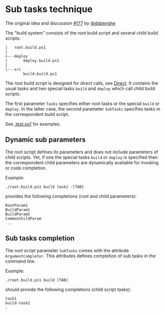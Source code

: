 ﻿# Sub tasks technique

The original idea and discussion [#177](https://github.com/nightroman/Invoke-Build/issues/177)
by [@dsbenghe](https://github.com/dsbenghe)

The "build system" consists of the root build script and several child build scripts:

```
|   root.build.ps1
|
+---deploy
|       deploy.build.ps1
|
\---src
        build.build.ps1
```

The root build script is designed for direct calls, see [Direct](../Direct).
It contains the usual tasks and two special tasks `build` and `deploy` which call child build scripts.

The first parameter `Tasks` specifies either root tasks or the special `build` or `deploy`.
In the latter case, the second parameter `SubTasks` specifies tasks in the correspondent build script.

See [.test.ps1](.test.ps1) for examples.


## Dynamic sub parameters

The root script defines its parameters and does not include parameters of child scripts.
Yet, if one the special tasks `build` or `deploy` is specified then the correspondent
child parameters are dynamically available for invoking or code completion.

Example:

    ./root.build.ps1 build task1 -[TAB]

provides the following completions (root and child parameters):

    RootParam1
    BuildParam1
    BuildParam2
    CommonChildParam
    ...

## Sub tasks completion

The root script parameter `SubTasks` comes with the attribute `ArgumentCompleter`.
This attributes defines completion of sub tasks in the command line.

Example:

    ./root.build.ps1 build [TAB]

should provide the following completions (child script tasks):

    task1
    build-task2
    .

